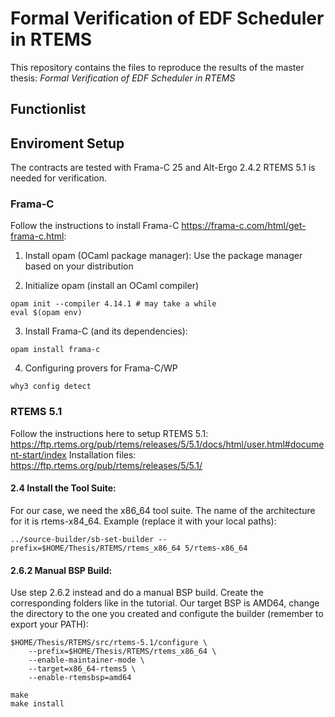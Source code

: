 # Formal Verification of EDF Scheduler in RTEMS
This repository contains the files to reproduce the results of the master thesis:
_Formal Verification of EDF Scheduler in RTEMS_

## Functionlist

## Enviroment Setup
The contracts are tested with Frama-C 25 and Alt-Ergo 2.4.2
RTEMS 5.1 is needed for verification.

### Frama-C
Follow the instructions to install Frama-C https://frama-c.com/html/get-frama-c.html:
1. Install opam (OCaml package manager): Use the package manager based on your distribution

2. Initialize opam (install an OCaml compiler)
```
opam init --compiler 4.14.1 # may take a while
eval $(opam env)
```

3. Install Frama-C (and its dependencies):
```
opam install frama-c
```

4. Configuring provers for Frama-C/WP
```
why3 config detect
```

### RTEMS 5.1
Follow the instructions here to setup RTEMS 5.1: https://ftp.rtems.org/pub/rtems/releases/5/5.1/docs/html/user.html#document-start/index
Installation files: https://ftp.rtems.org/pub/rtems/releases/5/5.1/

#### 2.4 Install the Tool Suite:
For our case, we need the x86_64 tool suite. The name of the architecture for it is rtems-x84_64.
Example (replace it with your local paths):
```
../source-builder/sb-set-builder --prefix=$HOME/Thesis/RTEMS/rtems_x86_64 5/rtems-x86_64
```
#### 2.6.2 Manual BSP Build:
Use step 2.6.2 instead and do a manual BSP build. Create the corresponding folders like in the tutorial.
Our target BSP is AMD64, change the directory to the one you created and configute the builder (remember to export your PATH):
```
$HOME/Thesis/RTEMS/src/rtems-5.1/configure \
    --prefix=$HOME/Thesis/RTEMS/rtems_x86_64 \
    --enable-maintainer-mode \
    --target=x86_64-rtems5 \
    --enable-rtemsbsp=amd64
```
```
make
make install
```


